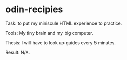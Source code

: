 # odin-recipies

Task: to put my miniscule HTML experience to practice.

Tools: My tiny brain and my big computer.

Thesis: I will have to look up guides every 5 minutes.

Result: N/A.


